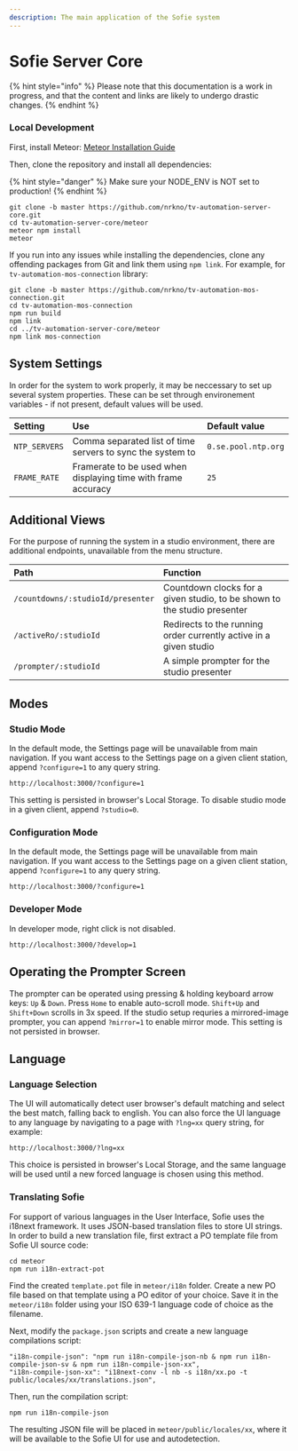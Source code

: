 ```yaml
---
description: The main application of the Sofie system
---
```


# Sofie Server Core

{% hint style="info" %}
Please note that this documentation is a work in progress, and that the content and links are likely to undergo drastic changes.
{% endhint %}

### Local Development

First, install Meteor: [Meteor Installation Guide](https://www.meteor.com/install)

Then, clone the repository and install all dependencies:

{% hint style="danger" %}
Make sure your NODE\_ENV is NOT set to production!
{% endhint %}

```text
git clone -b master https://github.com/nrkno/tv-automation-server-core.git
cd tv-automation-server-core/meteor
meteor npm install
meteor
```

If you run into any issues while installing the dependencies, clone any offending packages from Git and link them using `npm link`. For example, for `tv-automation-mos-connection` library:

```text
git clone -b master https://github.com/nrkno/tv-automation-mos-connection.git
cd tv-automation-mos-connection
npm run build
npm link
cd ../tv-automation-server-core/meteor
npm link mos-connection
```

## System Settings

In order for the system to work properly, it may be neccessary to set up several system properties. These can be set through environement variables - if not present, default values will be used.

| Setting | Use | Default value |
| :--- | :--- | :--- |
| `NTP_SERVERS` | Comma separated list of time servers to sync the system to | `0.se.pool.ntp.org` |
| `FRAME_RATE` | Framerate to be used when displaying time with frame accuracy | `25` |

## Additional Views

For the purpose of running the system in a studio environment, there are additional endpoints, unavailable from the menu structure.

| Path | Function |
| :--- | :--- |
| `/countdowns/:studioId/presenter` | Countdown clocks for a given studio, to be shown to the studio presenter |
| `/activeRo/:studioId` | Redirects to the running order currently active in a given studio |
| `/prompter/:studioId` | A simple prompter for the studio presenter |

## Modes

### Studio Mode

In the default mode, the Settings page will be unavailable from main navigation. If you want access to the Settings page on a given client station, append `?configure=1` to any query string.

`http://localhost:3000/?configure=1`

This setting is persisted in browser's Local Storage. To disable studio mode in a given client, append `?studio=0`.

### Configuration Mode

In the default mode, the Settings page will be unavailable from main navigation. If you want access to the Settings page on a given client station, append `?configure=1` to any query string.

`http://localhost:3000/?configure=1`

### Developer Mode

In developer mode, right click is not disabled.

`http://localhost:3000/?develop=1`

## Operating the Prompter Screen

The prompter can be operated using pressing & holding keyboard arrow keys: `Up` & `Down`. Press `Home` to enable auto-scroll mode. `Shift+Up` and `Shift+Down` scrolls in 3x speed. If the studio setup requries a mirrored-image prompter, you can append `?mirror=1` to enable mirror mode. This setting is not persisted in browser.

## Language

### Language Selection

The UI will automatically detect user browser's default matching and select the best match, falling back to english. You can also force the UI language to any language by navigating to a page with `?lng=xx` query string, for example:

`http://localhost:3000/?lng=xx`

This choice is persisted in browser's Local Storage, and the same language will be used until a new forced language is chosen using this method.

### Translating Sofie

For support of various languages in the User Interface, Sofie uses the i18next framework. It uses JSON-based translation files to store UI strings. In order to build a new translation file, first extract a PO template file from Sofie UI source code:

```text
cd meteor
npm run i18n-extract-pot
```

Find the created `template.pot` file in `meteor/i18n` folder. Create a new PO file based on that template using a PO editor of your choice. Save it in the `meteor/i18n` folder using your ISO 639-1 language code of choice as the filename.

Next, modify the `package.json` scripts and create a new language compilations script:

```text
"i18n-compile-json": "npm run i18n-compile-json-nb & npm run i18n-compile-json-sv & npm run i18n-compile-json-xx",
"i18n-compile-json-xx": "i18next-conv -l nb -s i18n/xx.po -t public/locales/xx/translations.json",
```

Then, run the compilation script:

```text
npm run i18n-compile-json
```

The resulting JSON file will be placed in `meteor/public/locales/xx`, where it will be available to the Sofie UI for use and autodetection.

